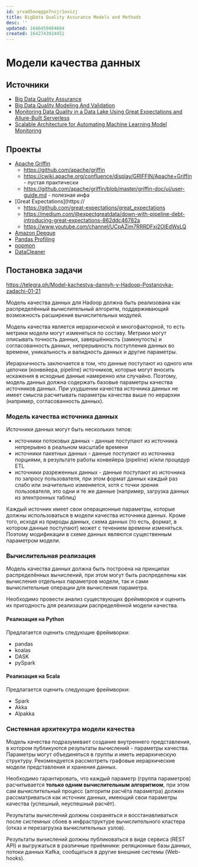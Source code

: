 ```yaml
---
id: yrvad5ooqgge7nsjr1ovizj
title: BigData Quality Assurance Models and Methods
desc: ''
updated: 1646459484884
created: 1642743924451
---
```


# Модели качества данных

## Источники

* [Big Data Quality Assurance](https://itnext.io/big-data-quality-assurance-635c368a3e28)
* [Big Data Quality Modeling And Validation](https://scholarworks.sjsu.edu/cgi/viewcontent.cgi?article=8445&context=etd_theses)
* [Monitoring Data Quality in a Data Lake Using Great Expectations and Allure-Built Serverless](https://towardsdatascience.com/monitoring-data-quality-in-a-data-lake-using-great-expectations-and-allure-built-serverless-47fa1791af6a)
* [Scalable Architecture for Automating Machine Learning Model Monitoring](http://kth.diva-portal.org/smash/get/diva2:1464577/FULLTEXT01.pdf)

## Проекты

* [Apache Griffin](https://griffin.apache.org/)
    * https://github.com/apache/griffin
    * https://cwiki.apache.org/confluence/display/GRIFFIN/Apache+Griffin - пустая практически
    * https://github.com/apache/griffin/blob/master/griffin-doc/ui/user-guide.md - полезная инфа
* [Great Expectations](https://
    * https://github.com/great-expectations/great_expectations
    * https://medium.com/@expectgreatdata/down-with-pipeline-debt-introducing-great-expectations-862ddc46782a
    * https://www.youtube.com/channel/UCpAZim7RRRDFxj2OlEdWsLQ
* [Amazon Deeque](https://github.com/awslabs/deequ)
* [Pandas Profiling](https://github.com/pandas-profiling/pandas-profiling)
* [popmon](https://github.com/ing-bank/popmon)
* [DataCleaner](https://datacleaner.github.io/)

## Постановка задачи

<https://telegra.ph/Model-kachestva-dannyh-v-Hadoop-Postanovka-zadachi-01-21>

Модель качества данных для Hadoop должна быть реализована как распределённый вычислительный алгоритм, поддерживающий возможность расширения вычислительных модулей.

Модель качества является иерархической и многофакторной, то есть метрики модели могут изменяться по составу. Метрики могут описывать точность данных, завершённость (замкнутость) и согласованность данных, непрерывность поступления данных во времени, уникальность и валидность данных и другие параметры.

Иерархичность заключается в том, что данные поступают из одного или цепочки (конвейера, pipeline) источников, которые могут вносить искажения в исходные данные намеренно или случайно. Поэтому, модель данных должна содержать базовые параметры качества источников данных. При ухудшении качества источника данных не имеет смысла расчитывать параметры качества выше по иерархии (например, согласованность данных).

### Модель качества источника данных

Источники данных могут быть нескольких типов:

* источники потоковых данных - данные поступают из источника непрерывно в реальном масштабе времени
* источники пакетных данных - данные поступают из источника порциями, в результате работы конвейера (pipeline) и/или процедур ETL
* источники разреженных данных - данные поступают из источника по запросу пользователя, при этом формат данных каждый раз слабо или значительно изменяется, хотя с точки зрения пользователя, это одни и те же данные (например, загрузка данных из электронных таблиц)

Каждый источник имеет свои операционные параметры, которые должны использоваться в модели качества источника данных. Кроме того, исходя из природы данных, схема данных (то есть, формат, в котором данные поступают) может с течением времени изменяться. Поэтому модификации в схеме данных являются существенным параметром модели.

### Вычислительная реализация

Модель качества данных должна быть построена на принципах распределённых вычислений, при этом могут быть распределены как вычисления отдельных параметров модели, так и сами вычислительные операции для вычисления параметра.

Необходимо провести анализ существующих фреймворков и оценить их пригодность для реализации распределённой модели качества.

#### Реализация на Python

Предлагается оценить следующие фреймворки:

* pandas
* koalas
* DASK
* pySpark

#### Реализация на Scala

Предлагается оценить следующие фреймворки:

* Spark
* Akka
* Alpakka

### Системная архитекутра модели качества

Модель качества подразумевает создание внутреннего представления, в котором публикуются результаты вычислений - параметры качества. Параметры могут объединяться в группы и иметь иерархическую структуру. Рекомендуется рассмотреть графовые иерархические модели представления и хранения данных.

Необходимо гарантировать, что каждый параметр (группа параметров) расчитывается **только одним вычислительным алгоритмом**, при этом сам вычислительный процесс (алгоритм расчёта параметра) должен рассматриваться как источник данных, имеющий свои параметры качества (успешный, неуспешный расчёт).

Результаты вычислений должны сохраняться и восстанавливаться после системных сбоев в инфраструктуре вычислительного кластера (отказ и перезагрузка вычислительных узлов).

Результаты вычислений должны публиковаться в виде сервиса (REST API) и выгружаться в различные приёмники: реляционные базы данных, потоки данных Kafka, сообщаться в другие внешние системы (Web-hooks).




